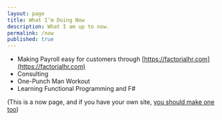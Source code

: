 ```yaml
---
layout: page
title: What I’m Doing Now
description: What I am up to now.
permalink: /now
published: true
---
```


- Making Payroll easy for customers through [https://factorialhr.com](https://factorialhr.com)
- Consulting
- One-Punch Man Workout
- Learning Functional Programming and F#

(This is a now page, and if you have your own site, [you should make one too](https://nownownow.com/about))
